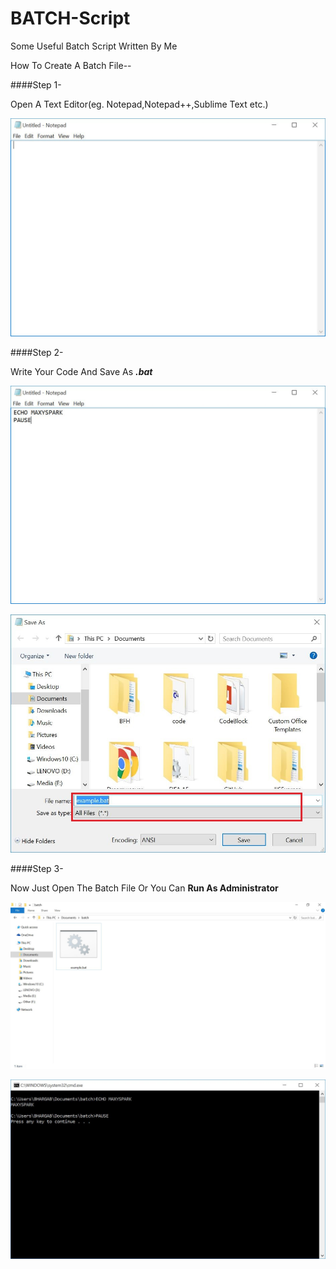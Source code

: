 # BATCH-Script
Some Useful Batch Script Written By Me

How To Create A Batch File--

####Step 1-

Open A Text Editor(eg. Notepad,Notepad++,Sublime Text etc.)

![BATCH1](https://raw.githubusercontent.com/MaxySpark/BATCH-Script/master/Screenshot/batch1.jpg "Screenshot 1")

####Step 2-

Write Your Code And Save As **_.bat_**

![BATCH2](https://raw.githubusercontent.com/MaxySpark/BATCH-Script/master/Screenshot/batch2.jpg "Screenshot 2")

![BATCH3](https://raw.githubusercontent.com/MaxySpark/BATCH-Script/master/Screenshot/batch3.jpg "Screenshot 3")

####Step 3- 

Now Just Open The Batch File Or You Can **Run As Administrator**

![BATCH4](https://raw.githubusercontent.com/MaxySpark/BATCH-Script/master/Screenshot/batch4.jpg "Screenshot 4")

![BATCH5](https://raw.githubusercontent.com/MaxySpark/BATCH-Script/master/Screenshot/batch5.jpg "Screenshot 5")
